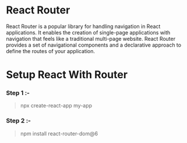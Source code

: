 # React Router
React Router is a popular library for handling navigation in React applications. It enables the creation of single-page applications with navigation that feels like a traditional multi-page website. React Router provides a set of navigational components and a declarative approach to define the routes of your application.

# Setup React With Router
### Step 1 :-
> npx create-react-app my-app
### Step 2 :-
> npm install react-router-dom@6
